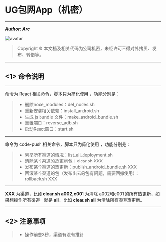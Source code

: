 # UG包网App（机密）

------

***Author: Arc***

![avatar](https://i.ibb.co/yP14TXs/ic-launcher.png)

> Copyright © 本文档及相关代码为公司机密，未经许可不得对外拷贝、发布、转借等。

------

## <1> 命令说明

------

命令为 React 相关命令，脚本只为简化使用 ，功能分别是：

> * 删除node_modules：del_nodes.sh
> * 重新安装相关依赖：install_android.sh
> * 生成 js bundle 文件：make_android_bundle.sh
> * 重置端口：reverse_adb.sh
> * 启动React窗口：start.sh

------

命令为 code-push 相关命令，脚本只为简化使用 ，功能分别是：

> * 列举所有渠道的情况：list_all_deployment.sh
> * 清除某个渠道的热更新包：clear.sh XXX
> * 发布某个渠道的热更新：publish_android_bundle.sh XXX
> * 回滚某个渠道的包（发布出去的包有问题，需要回撤使用）：rollback.sh XXX

------

**XXX** 为渠道，比如 **clear.sh a002,c001** 为清除 a002和c001 的所有热更新，如果想操作所有渠道，就是 **all**，比如 **clear.sh all** 为清除所有渠道热更新。

------



## <2> 注意事项

> * 操作前想3秒，渠道有没有推错
